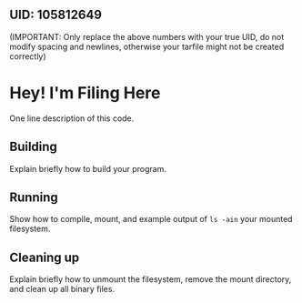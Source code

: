 ## UID: 105812649

(IMPORTANT: Only replace the above numbers with your true UID, do not modify spacing and newlines, otherwise your tarfile might not be created correctly)

# Hey! I'm Filing Here

One line description of this code.

## Building

Explain briefly how to build your program.

## Running

Show how to compile, mount, and example output of `ls -ain` your mounted
filesystem.

## Cleaning up

Explain briefly how to unmount the filesystem, remove the mount directory, and
clean up all binary files.

